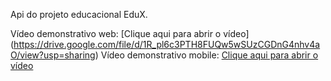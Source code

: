 Api do projeto educacional EduX.

Vídeo demonstrativo web: [Clique aqui para abrir o vídeo]<br/>(https://drive.google.com/file/d/1R_pl6c3PTH8FUQw5wSUzCGDnG4nhv4aO/view?usp=sharing)
Vídeo demonstrativo mobile: [Clique aqui para abrir o vídeo](https://drive.google.com/file/d/11kT7yGfBklRIm56ve11UtXZKAtH9UfJU/view?usp=sharing)
